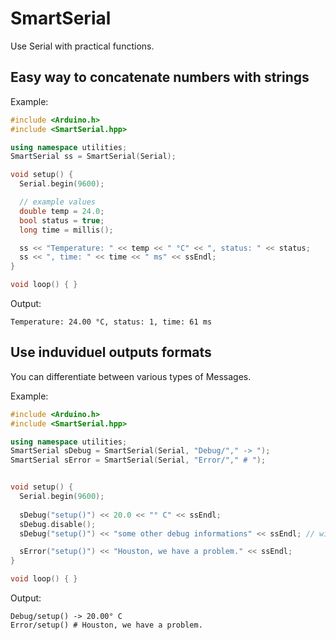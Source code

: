 # SmartSerial

Use Serial with practical functions.

## Easy way to concatenate numbers with strings
Example:
```cpp
#include <Arduino.h>
#include <SmartSerial.hpp>

using namespace utilities;
SmartSerial ss = SmartSerial(Serial);

void setup() {
  Serial.begin(9600);

  // example values
  double temp = 24.0;
  bool status = true;
  long time = millis();

  ss << "Temperature: " << temp << " °C" << ", status: " << status;
  ss << ", time: " << time << " ms" << ssEndl;
}

void loop() { }
```

Output:
```
Temperature: 24.00 °C, status: 1, time: 61 ms
```

## Use induviduel outputs formats
You can differentiate between various types of Messages.

Example:
```cpp
#include <Arduino.h>
#include <SmartSerial.hpp>

using namespace utilities;
SmartSerial sDebug = SmartSerial(Serial, "Debug/"," -> ");
SmartSerial sError = SmartSerial(Serial, "Error/"," # ");


void setup() {
  Serial.begin(9600);
 
  sDebug("setup()") << 20.0 << "° C" << ssEndl;
  sDebug.disable();
  sDebug("setup()") << "some other debug informations" << ssEndl; // will not displayed

  sError("setup()") << "Houston, we have a problem." << ssEndl;
}

void loop() { }
```

Output:
```
Debug/setup() -> 20.00° C
Error/setup() # Houston, we have a problem.
```

